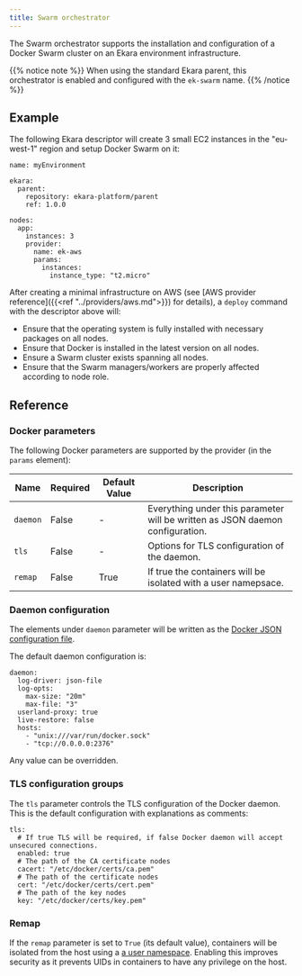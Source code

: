 ```yaml
---
title: Swarm orchestrator
---
```


The Swarm orchestrator supports the installation and configuration of a Docker Swarm cluster on an Ekara environment infrastructure.<!--more-->

{{% notice note %}}
When using the standard Ekara parent, this orchestrator is enabled and configured with the `ek-swarm` name.
{{% /notice %}}

## Example

The following Ekara descriptor will create 3 small EC2 instances in the "eu-west-1" region and setup Docker Swarm on it:

```
name: myEnvironment

ekara:
  parent:
    repository: ekara-platform/parent
    ref: 1.0.0

nodes:
  app:
    instances: 3
    provider:
      name: ek-aws
      params:
        instances:
          instance_type: "t2.micro"      
```

After creating a minimal infrastructure on AWS (see [AWS provider reference]({{<ref "../providers/aws.md">}}) for details), a `deploy` command with the descriptor above will:

* Ensure that the operating system is fully installed with necessary packages on all nodes.
* Ensure that Docker is installed in the latest version on all nodes.
* Ensure a Swarm cluster exists spanning all nodes.
* Ensure that the Swarm managers/workers are properly affected according to node role.

## Reference

### Docker parameters

The following Docker parameters are supported by the  provider (in the `params` element):

| Name           | Required | Default Value | Description                        |
| -------------- | -------- | ------------- | -----------------------------------|
| `daemon` |  False |  - | Everything under this parameter will be written as JSON daemon configuration. |
| `tls` |  False |  - | Options for TLS configuration of the daemon. |
| `remap` |  False | True | If true the containers will be isolated with a user namepsace. |

### Daemon configuration

The elements under `daemon` parameter will be written as the [Docker JSON configuration file](https://docs.docker.com/engine/reference/commandline/dockerd/#daemon-configuration-file). 

The default daemon configuration is:

```
daemon:
  log-driver: json-file
  log-opts:
    max-size: "20m"
    max-file: "3"
  userland-proxy: true
  live-restore: false
  hosts:
    - "unix:///var/run/docker.sock"
    - "tcp://0.0.0.0:2376"    
```

Any value can be overridden.

### TLS configuration groups

The `tls` parameter controls the TLS configuration of the Docker daemon. This is the default configuration with explanations as comments:

```
tls:
  # If true TLS will be required, if false Docker daemon will accept unsecured connections.
  enabled: true
  # The path of the CA certificate nodes
  cacert: "/etc/docker/certs/ca.pem"
  # The path of the certificate nodes
  cert: "/etc/docker/certs/cert.pem"
  # The path of the key nodes
  key: "/etc/docker/certs/key.pem"
```

### Remap

If the `remap` parameter is set to `True` (its default value), containers will be isolated from the host using a [a user namespace](https://docs.docker.com/engine/security/userns-remap/). Enabling this improves security as it prevents UIDs in containers to have any privilege on the host.

